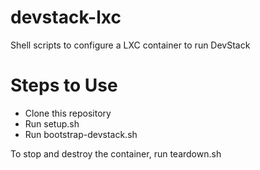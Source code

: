 # devstack-lxc
Shell scripts to configure a LXC container to run DevStack

# Steps to Use
- Clone this repository
- Run setup.sh
- Run bootstrap-devstack.sh

To stop and destroy the container, run teardown.sh
